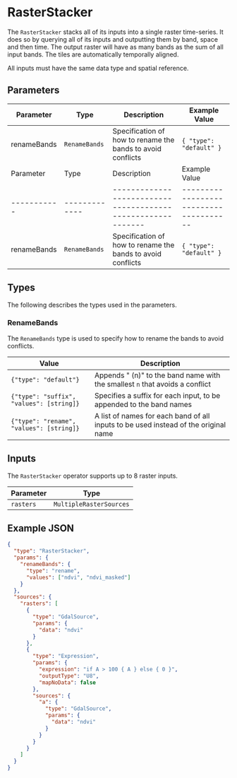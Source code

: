 # RasterStacker

The `RasterStacker` stacks all of its inputs into a single raster time-series.
It does so by querying all of its inputs and outputting them by band, space and then time.
The output raster will have as many bands as the sum of all input bands.
The tiles are automatically temporally aligned.

All inputs must have the same data type and spatial reference.

## Parameters

| Parameter   | Type          | Description                                                 | Example Value                          |
| ----------- | ------------- | ----------------------------------------------------------- | -------------------------------------- |
| renameBands | `RenameBands` | Specification of how to rename the bands to avoid conflicts | <pre><code>{ "type": "default" }</pre> |
| Parameter   | Type          | Description                                                 | Example Value                          |
| ----------- | ------------- | ----------------------------------------------------------- | -------------------------------------- |
| renameBands | `RenameBands` | Specification of how to rename the bands to avoid conflicts | <pre><code>{ "type": "default" }</pre> |

## Types

The following describes the types used in the parameters.

### RenameBands

The `RenameBands` type is used to specify how to rename the bands to avoid conflicts.

| Value                                    | Description                                                                         |
| ---------------------------------------- | ----------------------------------------------------------------------------------- |
| `{"type": "default"}`                    | Appends " (n)" to the band name with the smallest `n` that avoids a conflict        |
| `{"type": "suffix", "values": [string]}` | Specifies a suffix for each input, to be appended to the band names                 |
| `{"type": "rename", "values": [string]}` | A list of names for each band of all inputs to be used instead of the original name |

## Inputs

The `RasterStacker` operator supports up to 8 raster inputs.

| Parameter | Type                    |
| --------- | ----------------------- |
| `rasters` | `MultipleRasterSources` |

## Example JSON

```json
{
  "type": "RasterStacker",
  "params": {
    "renameBands": {
      "type": "rename",
      "values": ["ndvi", "ndvi_masked"]
    }
  },
  "sources": {
    "rasters": [
      {
        "type": "GdalSource",
        "params": {
          "data": "ndvi"
        }
      },
      {
        "type": "Expression",
        "params": {
          "expression": "if A > 100 { A } else { 0 }",
          "outputType": "U8",
          "mapNoData": false
        },
        "sources": {
          "a": {
            "type": "GdalSource",
            "params": {
              "data": "ndvi"
            }
          }
        }
      }
    ]
  }
}
```
